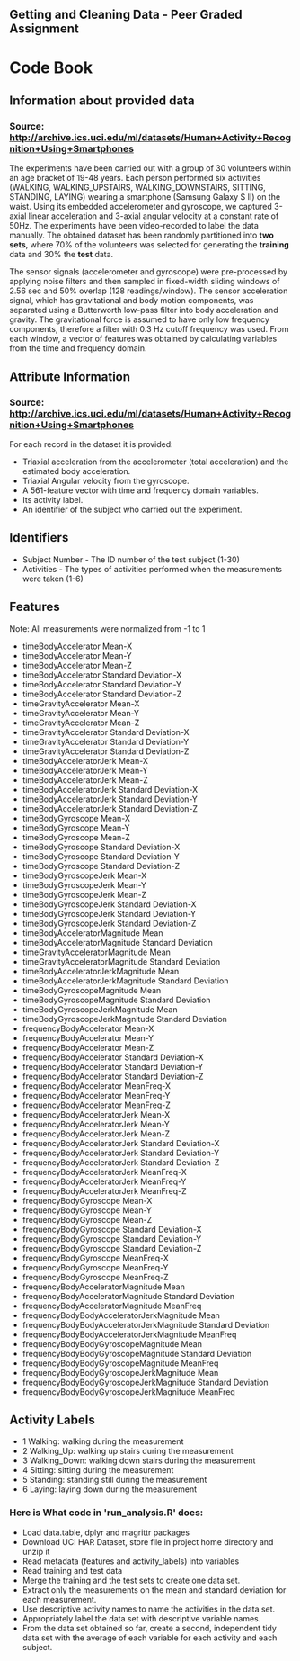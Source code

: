 ## Getting and Cleaning Data - Peer Graded Assignment
# Code Book

## Information about provided data
### Source: http://archive.ics.uci.edu/ml/datasets/Human+Activity+Recognition+Using+Smartphones
The experiments have been carried out with a group of 30 volunteers within an age bracket of 19-48 years. 
Each person performed six activities (WALKING, WALKING_UPSTAIRS, WALKING_DOWNSTAIRS, SITTING, STANDING, LAYING) 
wearing a smartphone (Samsung Galaxy S II) on the waist. Using its embedded accelerometer and gyroscope, 
we captured 3-axial linear acceleration and 3-axial angular velocity at a constant rate of 50Hz. The experiments 
have been video-recorded to label the data manually. The obtained dataset has been randomly partitioned into **two sets**, 
where 70% of the volunteers was selected for generating the **training** data and 30% the **test** data. 

The sensor signals (accelerometer and gyroscope) were pre-processed by applying noise filters and then sampled in 
fixed-width sliding windows of 2.56 sec and 50% overlap (128 readings/window). The sensor acceleration signal, which has 
gravitational and body motion components, was separated using a Butterworth low-pass filter into body acceleration and 
gravity. The gravitational force is assumed to have only low frequency components, therefore a filter with 0.3 Hz cutoff 
frequency was used. From each window, a vector of features was obtained by calculating variables from the time and frequency 
domain.

## Attribute Information
### Source: http://archive.ics.uci.edu/ml/datasets/Human+Activity+Recognition+Using+Smartphones
For each record in the dataset it is provided: 
- Triaxial acceleration from the accelerometer (total acceleration) and the estimated body acceleration. 
- Triaxial Angular velocity from the gyroscope. 
- A 561-feature vector with time and frequency domain variables. 
- Its activity label. 
- An identifier of the subject who carried out the experiment.


## Identifiers
- Subject Number - The ID number of the test subject (1-30)
- Activities - The types of activities performed when the measurements were taken (1-6)


## Features 
Note: All measurements were normalized from -1 to 1
- timeBodyAccelerator Mean-X
- timeBodyAccelerator Mean-Y
- timeBodyAccelerator Mean-Z
- timeBodyAccelerator Standard Deviation-X
- timeBodyAccelerator Standard Deviation-Y
- timeBodyAccelerator Standard Deviation-Z
- timeGravityAccelerator Mean-X
- timeGravityAccelerator Mean-Y
- timeGravityAccelerator Mean-Z
- timeGravityAccelerator Standard Deviation-X
- timeGravityAccelerator Standard Deviation-Y
- timeGravityAccelerator Standard Deviation-Z
- timeBodyAcceleratorJerk Mean-X
- timeBodyAcceleratorJerk Mean-Y
- timeBodyAcceleratorJerk Mean-Z
- timeBodyAcceleratorJerk Standard Deviation-X
- timeBodyAcceleratorJerk Standard Deviation-Y
- timeBodyAcceleratorJerk Standard Deviation-Z
- timeBodyGyroscope Mean-X
- timeBodyGyroscope Mean-Y
- timeBodyGyroscope Mean-Z
- timeBodyGyroscope Standard Deviation-X
- timeBodyGyroscope Standard Deviation-Y
- timeBodyGyroscope Standard Deviation-Z
- timeBodyGyroscopeJerk Mean-X
- timeBodyGyroscopeJerk Mean-Y
- timeBodyGyroscopeJerk Mean-Z
- timeBodyGyroscopeJerk Standard Deviation-X
- timeBodyGyroscopeJerk Standard Deviation-Y
- timeBodyGyroscopeJerk Standard Deviation-Z
- timeBodyAcceleratorMagnitude Mean
- timeBodyAcceleratorMagnitude Standard Deviation
- timeGravityAcceleratorMagnitude Mean
- timeGravityAcceleratorMagnitude Standard Deviation
- timeBodyAcceleratorJerkMagnitude Mean
- timeBodyAcceleratorJerkMagnitude Standard Deviation
- timeBodyGyroscopeMagnitude Mean
- timeBodyGyroscopeMagnitude Standard Deviation
- timeBodyGyroscopeJerkMagnitude Mean
- timeBodyGyroscopeJerkMagnitude Standard Deviation
- frequencyBodyAccelerator Mean-X
- frequencyBodyAccelerator Mean-Y
- frequencyBodyAccelerator Mean-Z
- frequencyBodyAccelerator Standard Deviation-X
- frequencyBodyAccelerator Standard Deviation-Y
- frequencyBodyAccelerator Standard Deviation-Z
- frequencyBodyAccelerator MeanFreq-X
- frequencyBodyAccelerator MeanFreq-Y
- frequencyBodyAccelerator MeanFreq-Z
- frequencyBodyAcceleratorJerk Mean-X
- frequencyBodyAcceleratorJerk Mean-Y
- frequencyBodyAcceleratorJerk Mean-Z
- frequencyBodyAcceleratorJerk Standard Deviation-X
- frequencyBodyAcceleratorJerk Standard Deviation-Y
- frequencyBodyAcceleratorJerk Standard Deviation-Z
- frequencyBodyAcceleratorJerk MeanFreq-X
- frequencyBodyAcceleratorJerk MeanFreq-Y
- frequencyBodyAcceleratorJerk MeanFreq-Z
- frequencyBodyGyroscope Mean-X
- frequencyBodyGyroscope Mean-Y
- frequencyBodyGyroscope Mean-Z
- frequencyBodyGyroscope Standard Deviation-X
- frequencyBodyGyroscope Standard Deviation-Y
- frequencyBodyGyroscope Standard Deviation-Z
- frequencyBodyGyroscope MeanFreq-X
- frequencyBodyGyroscope MeanFreq-Y
- frequencyBodyGyroscope MeanFreq-Z
- frequencyBodyAcceleratorMagnitude Mean
- frequencyBodyAcceleratorMagnitude Standard Deviation
- frequencyBodyAcceleratorMagnitude MeanFreq
- frequencyBodyBodyAcceleratorJerkMagnitude Mean
- frequencyBodyBodyAcceleratorJerkMagnitude Standard Deviation
- frequencyBodyBodyAcceleratorJerkMagnitude MeanFreq
- frequencyBodyBodyGyroscopeMagnitude Mean
- frequencyBodyBodyGyroscopeMagnitude Standard Deviation
- frequencyBodyBodyGyroscopeMagnitude MeanFreq
- frequencyBodyBodyGyroscopeJerkMagnitude Mean
- frequencyBodyBodyGyroscopeJerkMagnitude Standard Deviation
- frequencyBodyBodyGyroscopeJerkMagnitude MeanFreq


## Activity Labels
- 1 Walking: walking during the measurement
- 2 Walking_Up: walking up stairs during the measurement
- 3 Walking_Down: walking down stairs during the measurement
- 4 Sitting: sitting during the measurement
- 5 Standing: standing still during the measurement
- 6 Laying: laying down during the measurement


### Here is What code in 'run_analysis.R' does:

- Load data.table, dplyr and magrittr packages
- Download UCI HAR Dataset,  store file in project home directory and unzip  it
- Read metadata (features and activity_labels) into variables
- Read training and test data
-  Merge the training and the test sets to create one data set.
- Extract only the measurements on the mean and standard deviation for each measurement.
- Use descriptive activity names to name the activities in the data set.
- Appropriately label the data set with descriptive variable names.
- From the data set obtained so far, create a second, independent tidy data set with the average of each variable for each activity and each subject.


